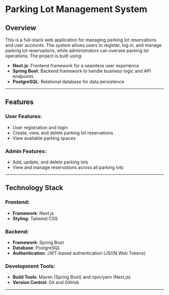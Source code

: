 # Parking Lot Management System

## Overview

This is a full-stack web application for managing parking lot reservations and user accounts. The system allows users to register, log in, and manage parking lot reservations, while administrators can oversee parking lot operations. The project is built using:

- **Next.js**: Frontend framework for a seamless user experience
- **Spring Boot**: Backend framework to handle business logic and API endpoints
- **PostgreSQL**: Relational database for data persistence

---

## Features

### User Features:

- User registration and login
- Create, view, and delete parking lot reservations
- View available parking spaces

### Admin Features:

- Add, update, and delete parking lots
- View and manage reservations across all parking lots

---

## Technology Stack

### Frontend:

- **Framework**: Next.js
- **Styling**: Tailwind CSS

### Backend:

- **Framework**: Spring Boot
- **Database**: PostgreSQL
- **Authentication**: JWT-based authentication (JSON Web Tokens)

### Development Tools:

- **Build Tools**: Maven (Spring Boot) and npm/yarn (Next.js)
- **Version Control**: Git and GitHub

---

